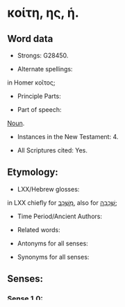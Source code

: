 # κοίτη, ης, ἡ.

<!-- Status: S2=Needs2ndReview -->
<!-- Lexica used for edits: BDAG, FFM, LN,BN, A-S -->

## Word data

* Strongs: G28450.


* Alternate spellings:

in Homer κοῖτος;

* Principle Parts: 

* Part of speech: 

[Noun](http://ugg.readthedocs.io/en/latest/noun.html).

* Instances in the New Testament: 4.

* All Scriptures cited: Yes.

## Etymology: 

* LXX/Hebrew glosses: 

in LXX chiefly for [מִשְׁכָּב](//en-uhal/H4904), also for [שְׁכָבָה](//en-uhal/H7902);

* Time Period/Ancient Authors: 

* Related words: 

* Antonyms for all senses:

* Synonyms for all senses: 

## Senses:

### Sense 1.0:

#### Definition: 

A structure used for sleeping on

#### Glosses:

bed

#### Explanation:

#### Citations:

[κἀκεῖνος](../G25480/01.md) [ἔσωθεν](../G20810/01.md) [ἀποκριθεὶς](../G06110/01.md) [εἴπῃ](../G30040/01.md) [Μή](../G33610/01.md) [μοι](../G14730/01.md) [κόπους](../G28730/01.md) [πάρεχε](../G39300/01.md) [ἤδη](../G22350/01.md) [ἡ](../G35880/01.md) [θύρα](../G23740/01.md) [κέκλεισται](../G28080/01.md) [καὶ](../G25320/01.md) [τὰ](../G35880/01.md) [παιδία](../G38130/01.md) [μου](../G14730/01.md) [μετ’](../G33260/01.md) [ἐμοῦ](../G14730/01.md) [εἰς](../G15190/01.md) [τὴν](../G35880/01.md) κοίτην [εἰσίν](../G99999/01.md) [οὐ](../G37560/01.md) [δύναμαι](../G14100/01.md) [ἀναστὰς](../G04500/01.md) [δοῦναί](../G13250/01.md) [σοι](../G47710/01.md), 
"Then the one inside who answered him may say, 'Do not bother me. The door is already shut, and my children, along with me, are in bed. I am not able to get up and give bread to you.'", 
[Luke 11:7](luk 11:7)

### Sense 1.1:

#### Definition: 

Used of the marriage bed and the sexual relations that take place within marriage

#### Glosses:

marriage bed, marriage relations

#### Explanation:

#### Citations:

[Heb 13:4](heb 13:4)

### Sense 2.0:

#### Definition: 

Used in the plural for sexual immorality

#### Glosses:

sexual immorality, sexual impurity

#### Explanation:

#### Citations:

[ὡς](../G56130/01.md) [ἐν](../G17220/01.md) [ἡμέρᾳ](../G22500/01.md) [εὐσχημόνως](../G21560/01.md) [περιπατήσωμεν](../G40430/01.md) [μὴ](../G33610/01.md) [κώμοις](../G29700/01.md) [καὶ](../G25320/01.md) [μέθαις](../G31780/01.md) [μὴ](../G33610/01.md) κοίταις [καὶ](../G25320/01.md) [ἀσελγείαις](../G07660/01.md) [μὴ](../G33610/01.md) [ἔριδι](../G20540/01.md) [καὶ](../G25320/01.md) [ζήλῳ](../G22050/01.md), 
"Let us walk appropriately, as in the day, not in drunken celebrations or drunkenness; and let us not walk in sexual immorality or in uncontrolled lust, and not in strife or jealousy.", 
[Rom 13:13](rom 13:13) 

### Sense 3.0:

#### Definition: 

Used in the idiom "κοίτην ἔχουσα" which literally translated is "having bed" and refers to becoming pregnant  

#### Glosses:

conceive, become pregnant

#### Explanation:

#### Citations:

[οὐ](../G37560/01.md) [μόνον](../G34400/01.md) [δέ](../G11610/01.md) [ἀλλὰ](../G02350/01.md) [καὶ](../G25320/01.md) [Ῥεβέκκα](../G44790/01.md) [ἐξ](../G15370/01.md) [ἑνὸς](../G15200/01.md) κοίτην [ἔχουσα](../G21920/01.md) [Ἰσαὰκ](../G24640/01.md) [τοῦ](../G35880/01.md) [πατρὸς](../G39620/01.md) [ἡμῶν](../G14730/01.md), 
"Not only this, but after Rebekah also had conceived by one man, our father Isaac—", 
[Rom 9:10](rom 9:10). 
